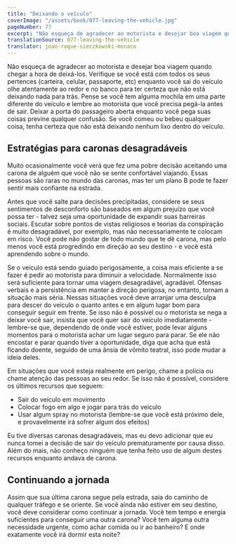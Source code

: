 ```yaml
---
title: "Deixando o veículo"
coverImage: "/assets/book/077-leaving-the-vehicle.jpg"
pageNumber: 77
excerpt: "Não esqueça de agradecer ao motorista e desejar boa viagem quando chegar a hora de deixá-los."
translationSource: 077-leaving-the-vehicle
translator: joao-roque-sieczkowski-monaco
---
```


Não esqueça de agradecer ao motorista e desejar boa viagem quando chegar a hora de deixá-los. Verifique se você está com todos os seus pertences (carteira, celular, passaporte, etc) enquanto você sai do veículo olhe atentamente ao redor e no banco para ter certeza que não está deixando nada para trás. Pense se você tem alguma mochila em uma parte diferente do veículo e lembre ao motorista que você precisa pegá-la antes de sair. Deixar a porta do passageiro aberta enquanto você pega suas coisas previne qualquer confusão. Se você comeu ou bebeu qualquer coisa, tenha certeza que não está deixando nenhum lixo dentro do veículo.

## Estratégias para caronas desagradáveis

Muito ocasionalmente você verá que fez uma pobre decisão aceitando uma carona de alguém que você não se sente confortável viajando. Essas pessoas são raras no mundo das caronas, mas ter um plano B pode te fazer sentir mais confiante na estrada.

Antes que você salte para decisões precipitadas, considere se seus sentimentos de desconforto são baseados em algum prejuízo que você possa ter - talvez seja uma oportunidade de expandir suas barreiras sociais. Escutar sobre pontos de vistas religiosos e teorias da conspiração é muito desagradável, por exemplo, mas não necessariamente te colocam em risco. Você pode não gostar de todo mundo que te dê carona, mas pelo menos você está progredindo em direção ao seu destino - e você está aprendendo sobre o mundo.

Se o veículo está sendo guiado perigosamente, a coisa mais eficiente a se fazer é pedir ao motorista para diminuir a velocidade. Normalmente isso será suficiente para tornar uma viagem desagradável, agradável. Ofensas verbais e a persistência em manter a direção perigosa, no entanto, tornam a situação mais séria. Nessas situações você deve arranjar uma desculpa para descer do veículo o quanto antes e em algum lugar bom para conseguir seguir em frente. Se isso não é possível ou o motorista se nega a deixar você sair, insista que você quer sair do veículo imediatamente - lembre-se que, dependendo de onde você estiver, pode levar alguns momentos para o motorista achar um lugar seguro para parar. Se ele não encostar e parar quando tiver a oportunidade, diga que acha que está ficando doente, seguido de uma ânsia de vômito teatral, isso pode mudar a ideia deles.

Em situações que você esteja realmente em perigo, chame a polícia ou chame atenção das pessoas ao seu redor. Se isso não é possível, considere os últimos recursos que seguem:

- Sair do veículo em movimento
- Colocar fogo em algo e jogar para trás do veículo
- Usar algum spray no motorista (lembre-se que você está próximo dele, e provavelmente irá sofrer algum dos efeitos)

Eu tive diversas caronas desagradáveis, mas eu devo adicionar que eu nunca tomei a decisão de sair do veículo prematuramente por causa disso. Além do mais, não conheço ninguém que tenha feito uso de algum destes recursos enquanto andava de carona.

## Continuando a jornada

Assim que sua última carona segue pela estrada, saia do caminho de qualquer tráfego e se oriente. Se você ainda não estiver em seu destino, você deve considerar como continuar a jornada. Você tem tempo e energia suficientes para conseguir uma outra carona? Você tem alguma outra necessidade urgente, como achar comida ou ir ao banheiro? E onde exatamente você irá dormir esta noite?
